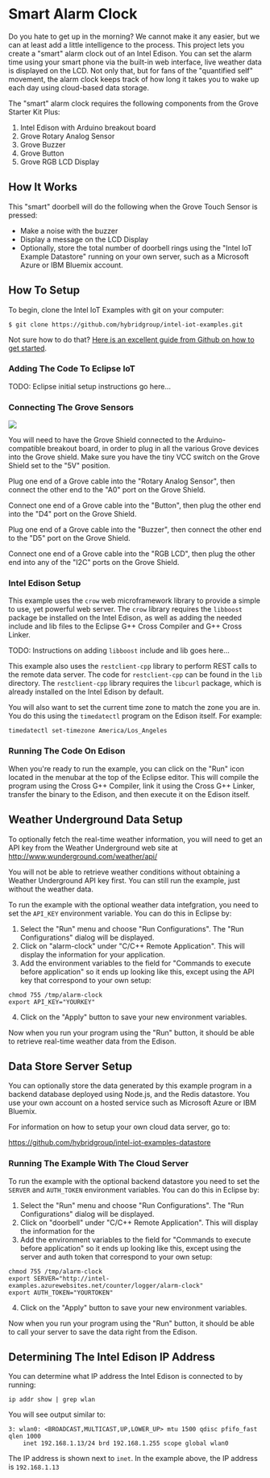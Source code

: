 # Smart Alarm Clock

Do you hate to get up in the morning? We cannot make it any easier, but we can at least add a little intelligence to the process. This project lets you create a "smart" alarm clock out of an Intel Edison. You can set the alarm time using your smart phone via the built-in web interface, live weather data is displayed on the LCD. Not only that, but for fans of the "quantified self" movement, the alarm clock keeps track of how long it takes you to wake up each day using cloud-based data storage.

The "smart" alarm clock requires the following components from the Grove Starter Kit Plus:

1. Intel Edison with Arduino breakout board
2. Grove Rotary Analog Sensor
3. Grove Buzzer
4. Grove Button
5. Grove RGB LCD Display

## How It Works

This "smart" doorbell will do the following when the Grove Touch Sensor is pressed:

- Make a noise with the buzzer
- Display a message on the LCD Display
- Optionally, store the total number of doorbell rings using the "Intel IoT Example Datastore" running on your own server, such as a Microsoft Azure or IBM Bluemix account.

## How To Setup

To begin, clone the Intel IoT Examples with git on your computer:

    $ git clone https://github.com/hybridgroup/intel-iot-examples.git

Not sure how to do that? [Here is an excellent guide from Github on how to get started](https://help.github.com/desktop/guides/getting-started/).

### Adding The Code To Eclipse IoT

TODO: Eclipse initial setup instructions go here...

### Connecting The Grove Sensors

![](./../../../images/doorbell.jpg)

You will need to have the Grove Shield connected to the Arduino-compatible breakout board, in order to plug in all the various Grove devices into the Grove shield. Make sure you have the tiny VCC switch on the Grove Shield set to the "5V" position.

Plug one end of a Grove cable into the "Rotary Analog Sensor", then connect the other end to the "A0" port on the Grove Shield.

Connect one end of a Grove cable into the "Button", then plug the other end into the "D4" port on the Grove Shield.

Plug one end of a Grove cable into the "Buzzer", then connect the other end to the "D5" port on the Grove Shield.

Connect one end of a Grove cable into the "RGB LCD", then plug the other end into any of the "I2C" ports on the Grove Shield.

### Intel Edison Setup

This example uses the `crow` web microframework library to provide a simple to use, yet powerful web server. The `crow` library requires the `libboost` package be installed on the Intel Edison, as well as adding the needed include and lib files to the Eclipse G++ Cross Compiler and G++ Cross Linker.

TODO: Instructions on adding `libboost` include and lib goes here...

This example also uses the `restclient-cpp` library to perform REST calls to the remote data server. The code for `restclient-cpp` can be found in the `lib` directory. The `restclient-cpp` library requires the `libcurl` package, which is already installed on the Intel Edison by default.

You will also want to set the current time zone to match the zone you are in. You do this using the `timedatectl` program on the Edison itself. For example:

```
timedatectl set-timezone America/Los_Angeles
```

### Running The Code On Edison

When you're ready to run the example, you can click on the "Run" icon located in the menubar at the top of the Eclipse editor.
This will compile the program using the Cross G++ Compiler, link it using the Cross G++ Linker, transfer the binary to the Edison, and then execute it on the Edison itself.


## Weather Underground Data Setup

To optionally fetch the real-time weather information, you will need to get an API key from the Weather Underground web site at http://www.wunderground.com/weather/api/

You will not be able to retrieve weather conditions without obtaining a Weather Underground API key first. You can still run the example, just without the weather data.

To run the example with the optional weather data intefgration, you need to set the `API_KEY` environment variable. You can do this in Eclipse by:

1. Select the "Run" menu and choose "Run Configurations". The "Run Configurations" dialog will be displayed.
2. Click on "alarm-clock" under "C/C++ Remote Application". This will display the information for your application.
3. Add the environment variables to the field for "Commands to execute before application" so it ends up looking like this, except using the API key that correspond to your own setup:

```
chmod 755 /tmp/alarm-clock
export API_KEY="YOURKEY"
```

4. Click on the "Apply" button to save your new environment variables.

Now when you run your program using the "Run" button, it should be able to retrieve real-time weather data from the Edison.

## Data Store Server Setup

You can optionally store the data generated by this example program in a backend database deployed using Node.js, and the Redis datastore. You use your own account on a hosted service such as Microsoft Azure or IBM Bluemix.

For information on how to setup your own cloud data server, go to:

https://github.com/hybridgroup/intel-iot-examples-datastore

### Running The Example With The Cloud Server

To run the example with the optional backend datastore you need to set the `SERVER` and `AUTH_TOKEN` environment variables. You can do this in Eclipse by:

1. Select the "Run" menu and choose "Run Configurations". The "Run Configurations" dialog will be displayed.
2. Click on "doorbell" under "C/C++ Remote Application". This will display the information for the
3. Add the environment variables to the field for "Commands to execute before application" so it ends up looking like this, except using the server and auth token that correspond to your own setup:

```
chmod 755 /tmp/alarm-clock
export SERVER="http://intel-examples.azurewebsites.net/counter/logger/alarm-clock"
export AUTH_TOKEN="YOURTOKEN"
```

4. Click on the "Apply" button to save your new environment variables.

Now when you run your program using the "Run" button, it should be able to call your server to save the data right from the Edison.

## Determining The Intel Edison IP Address

You can determine what IP address the Intel Edison is connected to by running:

    ip addr show | grep wlan

You will see output similar to:

    3: wlan0: <BROADCAST,MULTICAST,UP,LOWER_UP> mtu 1500 qdisc pfifo_fast qlen 1000
        inet 192.168.1.13/24 brd 192.168.1.255 scope global wlan0

The IP address is shown next to `inet`. In the example above, the IP address is `192.168.1.13`
